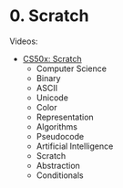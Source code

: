 # 0. Scratch

Videos:
- [CS50x: Scratch](https://www.youtube.com/watch?v=3LPJfIKxwWc&list=PLhQjrBD2T381WAHyx1pq-sBfykqMBI7V4&index=1)
    - Computer Science
    - Binary
    - ASCII
    - Unicode
    - Color
    - Representation
    - Algorithms
    - Pseudocode
    - Artificial Intelligence
    - Scratch
    - Abstraction
    - Conditionals
